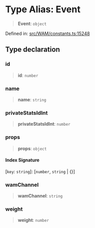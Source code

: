 # Type Alias: Event

> **Event**: `object`

Defined in: [src/WAM/constants.ts:15248](https://github.com/Fokusdotid/bail/blob/c004679536d41fcf32da31cecf70d3991dfa31b5/src/WAM/constants.ts#L15248)

## Type declaration

### id

> **id**: `number`

### name

> **name**: `string`

### privateStatsIdInt

> **privateStatsIdInt**: `number`

### props

> **props**: `object`

#### Index Signature

\[`key`: `string`\]: \[`number`, `string` \| \{\}\]

### wamChannel

> **wamChannel**: `string`

### weight

> **weight**: `number`
